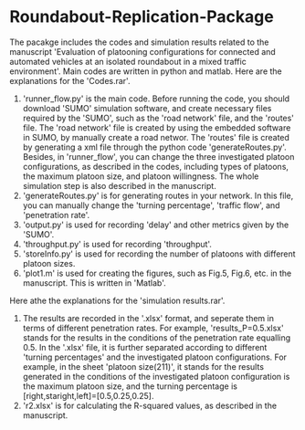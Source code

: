 # Roundabout-Replication-Package
The pacakge includes the codes and simulation results related to the manuscript 'Evaluation of platooning configurations for connected and automated vehicles at an isolated roundabout in a mixed traffic environment'.
Main codes are written in python and matlab.
Here are the explanations for the 'Codes.rar'.
1. 'runner_flow.py' is the main code. Before running the code, you should download 'SUMO' simulation software, and create necessary files required by the 'SUMO', such as the 'road network' file, and the 'routes' file. The 'road network' file is created by using the embedded software in SUMO, by manually create a road networ. The 'routes' file is created by generating a xml file through the python code 'generateRoutes.py'. Besides, in 'runner_flow', you can change the three investigated platoon configurations, as described in the codes, including types of platoons, the maximum platoon size, and platoon willingness. The whole simulation step is also described in the manuscript.
2. 'generateRoutes.py' is for generating routes in your network. In this file, you can manually change the 'turning percentage', 'traffic flow', and 'penetration rate'.
3. 'output.py' is used for recording 'delay' and other metrics given by the 'SUMO'.
4. 'throughput.py' is used for recording 'throughput'.
5. 'storeInfo.py' is used for recording the number of platoons with different platoon sizes.
6. 'plot1.m' is used for creating the figures, such as Fig.5, Fig.6, etc. in the manuscript. This is written in 'Matlab'.

Here athe the explanations for the 'simulation results.rar'.
1. The results are recorded in the '.xlsx' format, and seperate them in terms of different penetration rates. For example, 'results_P=0.5.xlsx' stands for the results in the conditions of the penetration rate equalling 0.5. In the '.xlsx' file, it is further separated according to different 'turning percentages' and the investigated platoon configurations. For example, in the sheet 'platoon size(211)', it stands for the results generated in the conditions of the investigated platoon configuration is the maximum platoon size, and the turning percentage is [right,staright,left]=[0.5,0.25,0.25].
2. 'r2.xlsx' is for calculating the R-squared values, as described in the manuscript.
